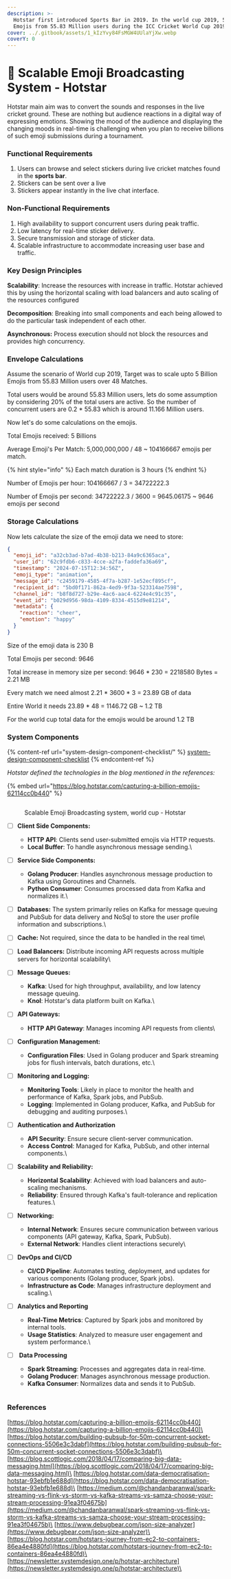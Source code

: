 ```yaml
---
description: >-
  Hotstar first introduced Sports Bar in 2019. In the world cup 2019, 5 Billion
  Emojis from 55.83 Million users during the ICC Cricket World Cup 2019.
cover: ../.gitbook/assets/1_kIzYvy84FsMGW4UUlaYjXw.webp
coverY: 0
---
```


# 🏏 Scalable Emoji Broadcasting System - Hotstar

Hotstar main aim was to convert the sounds and responses in the live cricket ground. These are nothing but audience reactions in a digital way of expressing emotions. Showing the mood of the audience and displaying the changing moods in real-time is challenging when you plan to receive billions of such emoji submissions during a tournament.

### Functional Requirements

1. Users can browse and select stickers during live cricket matches found in the **sports bar**.
2. Stickers can be sent over a live&#x20;
3. Stickers appear instantly in the live chat interface.

### Non-Functional Requirements

1. High availability to support concurrent users during peak traffic.
2. Low latency for real-time sticker delivery.
3. Secure transmission and storage of sticker data.
4. Scalable infrastructure to accommodate increasing user base and traffic.

### **Key Design Principles**&#x20;

**Scalability**: Increase the resources with increase in traffic. Hotstar achieved this by using the horizontal scaling with load balancers  and auto scaling of the resources configured

**Decomposition**: Breaking into small components and each being allowed to do the particular task independent of each other. &#x20;

**Asynchronous:** Process execution should not block the resources and provides high concurrency.&#x20;

### **Envelope Calculations**

Assume the scenario of World cup 2019, Target was to scale upto 5 Billion Emojis from 55.83 Million users over 48 Matches.&#x20;

Total users would be around 55.83 Million users, lets do some assumption by considering 20% of the total users are active. So the number of concurrent users are 0.2 \* 55.83 which is around 11.166 Million users.

Now let's do some calculations on the emojis.&#x20;

Total Emojis received: 5 Billions

Average Emoji's Per Match: 5,000,000,000 / 48 \~ 104166667 emojis per match.

{% hint style="info" %}
Each match duration is 3 hours
{% endhint %}

Number of Emojis per hour:  104166667 / 3 = 34722222.3

Number of Emojis per second: 34722222.3 / 3600 = 9645.06175 \~ 9646 emojis per second



### **Storage Calculations**

Now lets calculate the size of the emoji data we need to store:&#x20;

```json
{
  "emoji_id": "a32cb3ad-b7ad-4b38-b213-84a9c6365aca",
  "user_id": "62c9fdb6-c833-4cce-a2fa-faddefa36a69",
  "timestamp": "2024-07-15T12:34:56Z",
  "emoji_type": "animation",
  "message_id": "c2459179-4585-4f7a-b287-1e52ecf895cf",
  "recipient_id": "5bd0f171-862a-4ed9-9f3a-523314ae7598",
  "channel_id": "b8f8d727-b29e-4ac6-aac4-6224e4c91c35",
  "event_id": "b029d956-98da-4109-8334-4515d9e81214",
  "metadata": {
    "reaction": "cheer",
    "emotion": "happy"
  }
}

```

Size of the emoji data is 230 B

Total Emojis per second: 9646

Total increase in memory size per second: 9646 \* 230 = 2218580 Bytes = 2.21 MB

Every match we need almost 2.21 \* 3600 \* 3 = 23.89 GB of data

Entire World it needs 23.89 \* 48 = 1146.72 GB \~ 1.2 TB

For the world cup total data for the emojis would be around 1.2 TB



### **System Components**

{% content-ref url="system-design-component-checklist/" %}
[system-design-component-checklist](system-design-component-checklist/)
{% endcontent-ref %}

_Hotstar defined the technologies in the blog mentioned in the references:_

{% embed url="https://blog.hotstar.com/capturing-a-billion-emojis-62114cc0b440" %}

<figure><img src="../.gitbook/assets/Hot star Emoji - System Design.png" alt=""><figcaption><p>Scalable Emoji Broadcasting system, world cup - Hotstar</p></figcaption></figure>

* [ ] **Client Side Components:**
  * **HTTP API**: Clients send user-submitted emojis via HTTP requests.
  * **Local Buffer**: To handle asynchronous message sending.\

* [ ] **Service Side Components:**&#x20;
  * **Golang Producer**: Handles asynchronous message production to Kafka using Goroutines and Channels.
  * **Python Consumer**: Consumes processed data from Kafka and normalizes it.\

* [ ] **Databases:** The system primarily relies on Kafka for message queuing and PubSub for data delivery and NoSql to store the user profile information and subscriptions.\

* [ ] **Cache:** Not required, since the data to be handled in the real time\

* [ ] **Load Balancers:** Distribute incoming API requests across multiple servers for horizontal scalability\

* [ ] **Message Queues:**&#x20;
  * **Kafka**: Used for high throughput, availability, and low latency message queuing.
  * **Knol**: Hotstar's data platform built on Kafka.\

* [ ] **API Gateways:**&#x20;
  * **HTTP API Gateway**: Manages incoming API requests from clients\

* [ ] **Configuration Management:**
  * **Configuration Files**: Used in Golang producer and Spark streaming jobs for flush intervals, batch durations, etc.\

* [ ] **Monitoring and Logging:**
  * **Monitoring Tools**: Likely in place to monitor the health and performance of Kafka, Spark jobs, and PubSub.
  * **Logging**: Implemented in Golang producer, Kafka, and PubSub for debugging and auditing purposes.\

* [ ] **Authentication and Authorization**
  * **API Security**: Ensure secure client-server communication.
  * **Access Control**: Managed for Kafka, PubSub, and other internal components.\

* [ ] **Scalability and Reliability:**
  * **Horizontal Scalability**: Achieved with load balancers and auto-scaling mechanisms.
  * **Reliability**: Ensured through Kafka's fault-tolerance and replication features.\

* [ ] **Networking:**
  * **Internal Network**: Ensures secure communication between various components (API gateway, Kafka, Spark, PubSub).
  * **External Network**: Handles client interactions securely\

* [ ] **DevOps and CI/CD**
  * **CI/CD Pipeline**: Automates testing, deployment, and updates for various components (Golang producer, Spark jobs).
  * **Infrastructure as Code**: Manages infrastructure deployment and scaling.\

* [ ] **Analytics and Reporting**
  * **Real-Time Metrics**: Captured by Spark jobs and monitored by internal tools.
  * **Usage Statistics**: Analyzed to measure user engagement and system performance.\

* [ ] &#x20;**Data Processing**
  * **Spark Streaming**: Processes and aggregates data in real-time.
  * **Golang Producer**: Manages asynchronous message production.
  * **Kafka Consumer**: Normalizes data and sends it to PubSub.

<figure><img src="../.gitbook/assets/image (149).png" alt=""><figcaption></figcaption></figure>

### **References**

[https://blog.hotstar.com/capturing-a-billion-emojis-62114cc0b440](https://blog.hotstar.com/capturing-a-billion-emojis-62114cc0b440)\
[https://blog.hotstar.com/building-pubsub-for-50m-concurrent-socket-connections-5506e3c3dabf](https://blog.hotstar.com/building-pubsub-for-50m-concurrent-socket-connections-5506e3c3dabf)\
[https://blog.scottlogic.com/2018/04/17/comparing-big-data-messaging.html](https://blog.scottlogic.com/2018/04/17/comparing-big-data-messaging.html)\
[https://blog.hotstar.com/data-democratisation-hotstar-93ebfb1e688d](https://blog.hotstar.com/data-democratisation-hotstar-93ebfb1e688d)\
[https://medium.com/@chandanbaranwal/spark-streaming-vs-flink-vs-storm-vs-kafka-streams-vs-samza-choose-your-stream-processing-91ea3f04675b](https://medium.com/@chandanbaranwal/spark-streaming-vs-flink-vs-storm-vs-kafka-streams-vs-samza-choose-your-stream-processing-91ea3f04675b)\
[https://www.debugbear.com/json-size-analyzer](https://www.debugbear.com/json-size-analyzer)\
[https://blog.hotstar.com/hotstars-journey-from-ec2-to-containers-86ea4e4880fd](https://blog.hotstar.com/hotstars-journey-from-ec2-to-containers-86ea4e4880fd)\
[https://newsletter.systemdesign.one/p/hotstar-architecture](https://newsletter.systemdesign.one/p/hotstar-architecture)\
